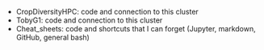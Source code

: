 - CropDiversityHPC: code and connection to this cluster
- TobyG1: code and connection to this cluster
- Cheat_sheets: code and shortcuts that I can forget (Jupyter, markdown, GitHub, general bash)
